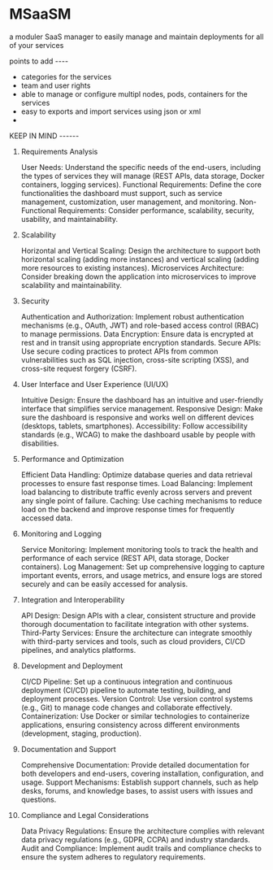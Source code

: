 # MSaaSM
a moduler SaaS manager to easily manage and maintain deployments for all of your services



points to add ----
  * categories for the services
  * team and user rights
  * able to manage or configure multipl nodes, pods, containers for the services
  * easy to exports and import services using json or xml
  * 
  
KEEP IN MIND ------

1. Requirements Analysis

    User Needs: Understand the specific needs of the end-users, including the types of services they will manage (REST APIs, data storage, Docker containers, logging services).
    Functional Requirements: Define the core functionalities the dashboard must support, such as service management, customization, user management, and monitoring.
    Non-Functional Requirements: Consider performance, scalability, security, usability, and maintainability.

2. Scalability

    Horizontal and Vertical Scaling: Design the architecture to support both horizontal scaling (adding more instances) and vertical scaling (adding more resources to existing instances).
    Microservices Architecture: Consider breaking down the application into microservices to improve scalability and maintainability.

3. Security

    Authentication and Authorization: Implement robust authentication mechanisms (e.g., OAuth, JWT) and role-based access control (RBAC) to manage permissions.
    Data Encryption: Ensure data is encrypted at rest and in transit using appropriate encryption standards.
    Secure APIs: Use secure coding practices to protect APIs from common vulnerabilities such as SQL injection, cross-site scripting (XSS), and cross-site request forgery (CSRF).

4. User Interface and User Experience (UI/UX)

    Intuitive Design: Ensure the dashboard has an intuitive and user-friendly interface that simplifies service management.
    Responsive Design: Make sure the dashboard is responsive and works well on different devices (desktops, tablets, smartphones).
    Accessibility: Follow accessibility standards (e.g., WCAG) to make the dashboard usable by people with disabilities.

5. Performance and Optimization

    Efficient Data Handling: Optimize database queries and data retrieval processes to ensure fast response times.
    Load Balancing: Implement load balancing to distribute traffic evenly across servers and prevent any single point of failure.
    Caching: Use caching mechanisms to reduce load on the backend and improve response times for frequently accessed data.

6. Monitoring and Logging

    Service Monitoring: Implement monitoring tools to track the health and performance of each service (REST API, data storage, Docker containers).
    Log Management: Set up comprehensive logging to capture important events, errors, and usage metrics, and ensure logs are stored securely and can be easily accessed for analysis.

7. Integration and Interoperability

    API Design: Design APIs with a clear, consistent structure and provide thorough documentation to facilitate integration with other systems.
    Third-Party Services: Ensure the architecture can integrate smoothly with third-party services and tools, such as cloud providers, CI/CD pipelines, and analytics platforms.

8. Development and Deployment

    CI/CD Pipeline: Set up a continuous integration and continuous deployment (CI/CD) pipeline to automate testing, building, and deployment processes.
    Version Control: Use version control systems (e.g., Git) to manage code changes and collaborate effectively.
    Containerization: Use Docker or similar technologies to containerize applications, ensuring consistency across different environments (development, staging, production).

9. Documentation and Support

    Comprehensive Documentation: Provide detailed documentation for both developers and end-users, covering installation, configuration, and usage.
    Support Mechanisms: Establish support channels, such as help desks, forums, and knowledge bases, to assist users with issues and questions.

10. Compliance and Legal Considerations

    Data Privacy Regulations: Ensure the architecture complies with relevant data privacy regulations (e.g., GDPR, CCPA) and industry standards.
    Audit and Compliance: Implement audit trails and compliance checks to ensure the system adheres to regulatory requirements.
